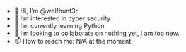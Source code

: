 - 👋 Hi, I’m @wolfhunt3r
- 👀 I’m interested in cyber security
- 🌱 I’m currently learning Python
- 💞️ I’m looking to collaborate on nothing yet, I am too new.
- 📫 How to reach me: N/A at the moment

<!---
wolfhunt3r/wolfhunt3r is a ✨ special ✨ repository because its `README.md` (this file) appears on your GitHub profile.
You can click the Preview link to take a look at your changes.
--->
